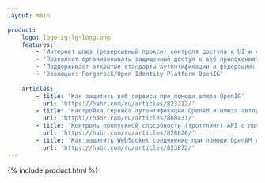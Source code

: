 ```yaml
---
layout: main

product:
    logo: logo-ig-lg-long.png
    features:
        - 'Интернет шлюз (реверсивный прокси) контроля доступа к UI и API.'
        - 'Позволяет организовывать защищенный доступ к веб приложениям и API путем решения задач маршрутизации, аутентификации, авторизации, федерации и расширения профиля.'
        - 'Поддерживает открытые стандарты аутентификации и федерации: OAuth, OpenID Connect, SAML. Позволяет безопасно настроить функцию Replay password для унаследованных систем и производить изменение контента “на лету”.'
        - 'Эволюция: Forgerock/Open Identity Platform OpenIG'   
    
    articles:     
        - title: 'Как защитить веб сервисы при помощи шлюза OpenIG'
          url: 'https://habr.com/ru/articles/823212/'
        - title: 'Настройка сервиса аутентификации OpenAM и шлюза авторизации OpenIG для защиты приложений'
          url: 'https://habr.com/ru/articles/808431/'
        - title: 'Контроль пропускной способности (троттлинг) API c помощью шлюза авторизации OpenIG'
          url: 'https://habr.com/ru/articles/828826/'
        - title: 'Как защитить WebSocket соединение при помощи OpenAM и OpenIG'
          url: 'https://habr.com/ru/articles/823872/'
---
```

{% include product.html %}